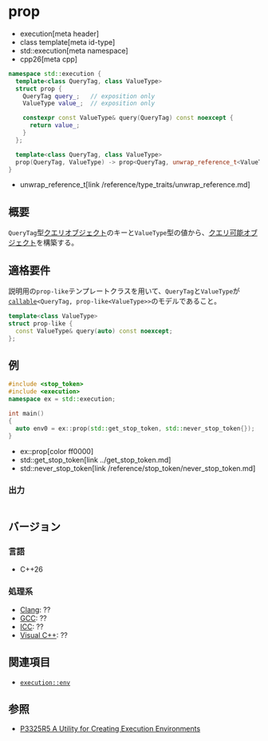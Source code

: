 # prop
* execution[meta header]
* class template[meta id-type]
* std::execution[meta namespace]
* cpp26[meta cpp]

```cpp
namespace std::execution {
  template<class QueryTag, class ValueType>
  struct prop {
    QueryTag query_;   // exposition only
    ValueType value_;  // exposition only

    constexpr const ValueType& query(QueryTag) const noexcept {
      return value_;
    }
  };

  template<class QueryTag, class ValueType>
  prop(QueryTag, ValueType) -> prop<QueryTag, unwrap_reference_t<ValueType>>;
}
```
* unwrap_reference_t[link /reference/type_traits/unwrap_reference.md]

## 概要
`QueryTag`型[クエリオブジェクト](../queryable.md)のキーと`ValueType`型の値から、[クエリ可能オブジェクト](../queryable.md)を構築する。


## 適格要件
説明用の`prop-like`テンプレートクラスを用いて、`QueryTag`と`ValueType`が[`callable`](/reference/functional/callable.md)`<QueryTag, prop-like<ValueType>>`のモデルであること。

```cpp
template<class ValueType>
struct prop-like {
  const ValueType& query(auto) const noexcept;
};
```


## 例
```cpp example
#include <stop_token>
#include <execution>
namespace ex = std::execution;

int main()
{
  auto env0 = ex::prop(std::get_stop_token, std::never_stop_token{});
}
```
* ex::prop[color ff0000]
* std::get_stop_token[link ../get_stop_token.md]
* std::never_stop_token[link /reference/stop_token/never_stop_token.md]

### 出力
```
```


## バージョン
### 言語
- C++26

### 処理系
- [Clang](/implementation.md#clang): ??
- [GCC](/implementation.md#gcc): ??
- [ICC](/implementation.md#icc): ??
- [Visual C++](/implementation.md#visual_cpp): ??


## 関連項目
- [`execution::env`](env.md)


## 参照
- [P3325R5 A Utility for Creating Execution Environments](https://open-std.org/jtc1/sc22/wg21/docs/papers/2024/p3325r5.html)
